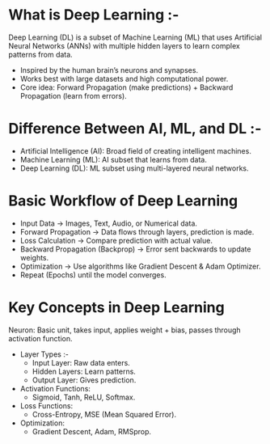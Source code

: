 # What is Deep Learning :-
Deep Learning (DL) is a subset of Machine Learning (ML) that uses Artificial Neural Networks (ANNs) with multiple hidden layers to learn complex patterns from data.

- Inspired by the human brain’s neurons and synapses.
- Works best with large datasets and high computational power.
- Core idea: Forward Propagation (make predictions) + Backward Propagation (learn from errors).

# Difference Between AI, ML, and DL :-

- Artificial Intelligence (AI): Broad field of creating intelligent machines.
- Machine Learning (ML): AI subset that learns from data.
- Deep Learning (DL): ML subset using multi-layered neural networks.

# Basic Workflow of Deep Learning

- Input Data → Images, Text, Audio, or Numerical data.
- Forward Propagation → Data flows through layers, prediction is made.
- Loss Calculation → Compare prediction with actual value.
- Backward Propagation (Backprop) → Error sent backwards to update weights.
- Optimization → Use algorithms like Gradient Descent & Adam Optimizer.
- Repeat (Epochs) until the model converges.

# Key Concepts in Deep Learning
Neuron: Basic unit, takes input, applies weight + bias, passes through activation function.

- Layer Types :-
  - Input Layer: Raw data enters.
  - Hidden Layers: Learn patterns.
  - Output Layer: Gives prediction.
- Activation Functions:
  - Sigmoid, Tanh, ReLU, Softmax.
- Loss Functions:
  - Cross-Entropy, MSE (Mean Squared Error).
- Optimization:
  - Gradient Descent, Adam, RMSprop.
